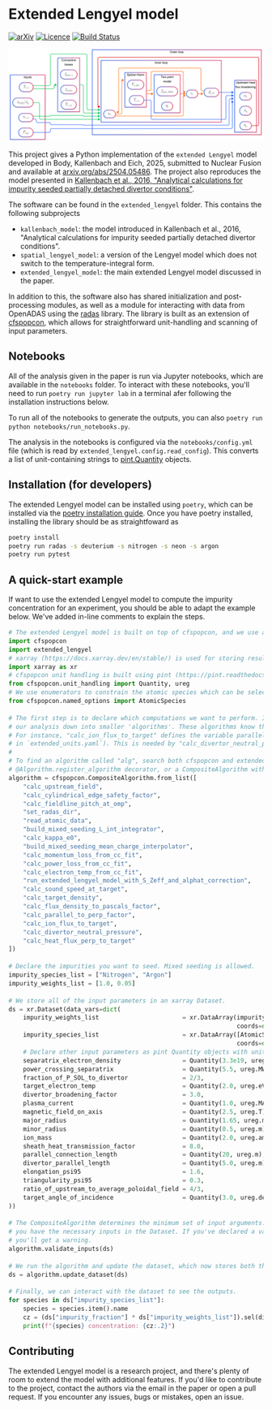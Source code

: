 # Extended Lengyel model

[![arXiv](http://img.shields.io/badge/arXiv-arXiv%3A2504.05486-B31B1B.svg)](https://arxiv.org/abs/2504.05486)
[![Licence](https://img.shields.io/badge/Software%20License-MIT-brightgreen)](LICENSE)
[![Build Status](https://github.com/cfs-energy/extended-lengyel/actions/workflows/workflow_actions.yml/badge.svg)](https://github.com/cfs-energy/extended-lengyel/actions)

![flowchart](.github/flowchart.png)

This project gives a Python implementation of the `extended Lengyel` model developed in Body, Kallenbach and Eich, 2025, submitted to Nuclear Fusion and available at [arxiv.org/abs/2504.05486](https://arxiv.org/abs/2504.05486). The project also reproduces the model presented in [Kallenbach et al., 2016, "Analytical calculations for impurity seeded  partially detached divertor conditions"](http://dx.doi.org/10.1088/0741-3335/58/4/045013).

The software can be found in the `extended_lengyel` folder. This contains the following subprojects
* `kallenbach_model`: the model introduced in Kallenbach et al., 2016, "Analytical calculations for impurity seeded  partially detached divertor conditions".
* `spatial_lengyel_model`: a version of the Lengyel model which does not switch to the temperature-integral form.
* `extended_lengyel_model`: the main extended Lengyel model discussed in the paper.

In addition to this, the software also has shared initialization and post-processing modules, as well as a module for interacting with data from OpenADAS using the [radas](https://github.com/cfs-energy/radas) library. The library is built as an extension of [cfspopcon](https://github.com/cfs-energy/cfspopcon), which allows for straightforward unit-handling and scanning of input parameters.

## Notebooks

All of the analysis given in the paper is run via Jupyter notebooks, which are available in the `notebooks` folder. To interact with these notebooks, you'll need to run `poetry run jupyter lab` in a terminal afer following the installation instructions below.

To run all of the notebooks to generate the outputs, you can also `poetry run python notebooks/run_notebooks.py`.

The analysis in the notebooks is configured via the `notebooks/config.yml` file (which is read by `extended_lengyel.config.read_config`). This converts a list of unit-containing strings to [pint.Quantity](https://pint.readthedocs.io/en/stable/user/defining-quantities.html) objects.

## Installation (for developers)

The extended Lengyel model can be installed using `poetry`, which can be installed via the [poetry installation guide](https://python-poetry.org/docs/#installation). Once you have poetry installed, installing the library should be as straightfoward as
```bash
poetry install
poetry run radas -s deuterium -s nitrogen -s neon -s argon
poetry run pytest
```

## A quick-start example

If want to use the extended Lengyel model to compute the impurity concentration for an experiment, you should be able to adapt the example below. We've added in-line comments to explain the steps.

```python
# The extended Lengyel model is built on top of cfspopcon, and we use a lot of the functionality from cfspopcon directly.
import cfspopcon
import extended_lengyel
# xarray (https://docs.xarray.dev/en/stable/) is used for storing results and scanning over parameters.
import xarray as xr
# cfspopcon unit handling is built using pint (https://pint.readthedocs.io/en/stable/index.html).
from cfspopcon.unit_handling import Quantity, ureg
# We use enumerators to constrain the atomic species which can be selected.
from cfspopcon.named_options import AtomicSpecies

# The first step is to declare which computations we want to perform. Instead of having a single function block, we break
# our analysis down into smaller 'algorithms'. These algorithms know the names and units of the input and output arguments.
# For instance, "calc_ion_flux_to_target" defines the variable parallel_ion_flux_to_target with units of "m**-2 / s" (declared
# in `extended_units.yaml`). This is needed by "calc_divertor_neutral_pressure".
# 
# To find an algorithm called "alg", search both cfspopcon and extended_lengyel for a function called "alg" with an
# @Algorithm.register_algorithm decorator, or a CompositeAlgorithm with name="alg".
algorithm = cfspopcon.CompositeAlgorithm.from_list([
    "calc_upstream_field",
    "calc_cylindrical_edge_safety_factor",
    "calc_fieldline_pitch_at_omp",
    "set_radas_dir",
    "read_atomic_data",
    "build_mixed_seeding_L_int_integrator",
    "calc_kappa_e0",
    "build_mixed_seeding_mean_charge_interpolator",
    "calc_momentum_loss_from_cc_fit",
    "calc_power_loss_from_cc_fit",
    "calc_electron_temp_from_cc_fit",
    "run_extended_lengyel_model_with_S_Zeff_and_alphat_correction",
    "calc_sound_speed_at_target",
    "calc_target_density",
    "calc_flux_density_to_pascals_factor",
    "calc_parallel_to_perp_factor",
    "calc_ion_flux_to_target",
    "calc_divertor_neutral_pressure",
    "calc_heat_flux_perp_to_target"
])

# Declare the impurities you want to seed. Mixed seeding is allowed.
impurity_species_list = ["Nitrogen", "Argon"]
impurity_weights_list = [1.0, 0.05]

# We store all of the input parameters in an xarray Dataset.
ds = xr.Dataset(data_vars=dict(
    impurity_weights_list                       = xr.DataArray(impurity_weights_list,
                                                               coords=dict(dim_species = impurity_species_list)),
    impurity_species_list                       = xr.DataArray([AtomicSpecies[k] for k in impurity_species_list],
                                                               coords=dict(dim_species = impurity_species_list)),
    # Declare other input parameters as pint Quantity objects with units.
    separatrix_electron_density                 = Quantity(3.3e19, ureg.m**-3),
    power_crossing_separatrix                   = Quantity(5.5, ureg.MW),
    fraction_of_P_SOL_to_divertor               = 2/3,
    target_electron_temp                        = Quantity(2.0, ureg.eV),
    divertor_broadening_factor                  = 3.0,
    plasma_current                              = Quantity(1.0, ureg.MA),
    magnetic_field_on_axis                      = Quantity(2.5, ureg.T),
    major_radius                                = Quantity(1.65, ureg.m),
    minor_radius                                = Quantity(0.5, ureg.m),
    ion_mass                                    = Quantity(2.0, ureg.amu),
    sheath_heat_transmission_factor             = 8.0,
    parallel_connection_length                  = Quantity(20, ureg.m),
    divertor_parallel_length                    = Quantity(5.0, ureg.m),
    elongation_psi95                            = 1.6,
    triangularity_psi95                         = 0.3,
    ratio_of_upstream_to_average_poloidal_field = 4/3,
    target_angle_of_incidence                   = Quantity(3.0, ureg.degree)
))

# The CompositeAlgorithm determines the minimum set of input arguments. The call to .validate_inputs makes sure
# you have the necessary inputs in the Dataset. If you've declared a variable which isn't used by the algorithm,
# you'll get a warning.
algorithm.validate_inputs(ds)

# We run the algorithm and update the dataset, which now stores both the inputs and outputs.
ds = algorithm.update_dataset(ds)

# Finally, we can interact with the dataset to see the outputs.
for species in ds["impurity_species_list"]:
    species = species.item().name
    cz = (ds["impurity_fraction"] * ds["impurity_weights_list"]).sel(dim_species=species).item()
    print(f"{species} concentration: {cz:.2}")
```

## Contributing

The extended Lengyel model is a research project, and there's plenty of room to extend the model with additional features. If you'd like to contribute to the project, contact the authors via the email in the paper or open a pull request. If you encounter any issues, bugs or mistakes, open an issue.
